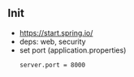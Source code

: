 ## Init
- https://start.spring.io/
- deps: web, security
- set port (application.properties)
    ```
    server.port = 8000
    ```